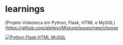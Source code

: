 # learnings



[Projeto Videoteca em Python, Flask, HTML e MySQL](https://github.com/alelievr/Mixture/issues/new/choose

[![Python Flask HTML MySQL](https://img.youtube.com/vi/-yuTxNDaOsA/0.jpg)](https://www.youtube.com/watch?v=-yuTxNDaOsA "Everything Is AWESOME")
